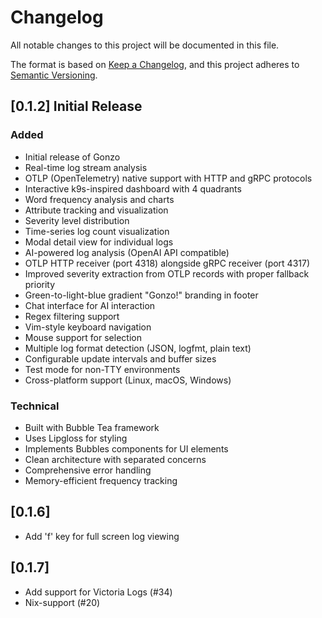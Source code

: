 # Changelog

All notable changes to this project will be documented in this file.

The format is based on [Keep a Changelog](https://keepachangelog.com/en/1.0.0/),
and this project adheres to [Semantic Versioning](https://semver.org/spec/v2.0.0.html).

## [0.1.2] Initial Release

### Added
- Initial release of Gonzo
- Real-time log stream analysis
- OTLP (OpenTelemetry) native support with HTTP and gRPC protocols
- Interactive k9s-inspired dashboard with 4 quadrants
- Word frequency analysis and charts
- Attribute tracking and visualization
- Severity level distribution
- Time-series log count visualization
- Modal detail view for individual logs
- AI-powered log analysis (OpenAI API compatible)
- OTLP HTTP receiver (port 4318) alongside gRPC receiver (port 4317)
- Improved severity extraction from OTLP records with proper fallback priority
- Green-to-light-blue gradient "Gonzo!" branding in footer
- Chat interface for AI interaction
- Regex filtering support
- Vim-style keyboard navigation
- Mouse support for selection
- Multiple log format detection (JSON, logfmt, plain text)
- Configurable update intervals and buffer sizes
- Test mode for non-TTY environments
- Cross-platform support (Linux, macOS, Windows)

### Technical
- Built with Bubble Tea framework
- Uses Lipgloss for styling
- Implements Bubbles components for UI elements
- Clean architecture with separated concerns
- Comprehensive error handling
- Memory-efficient frequency tracking

## [0.1.6]

- Add 'f' key for full screen log viewing

## [0.1.7]

- Add support for Victoria Logs (#34)
- Nix-support (#20)
